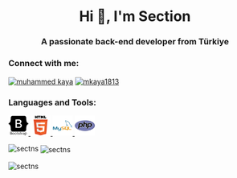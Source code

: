 <h1 align="center">Hi 👋, I'm Section</h1>
<h3 align="center">A passionate back-end developer from Türkiye</h3>

<h3 align="left">Connect with me:</h3>
<p align="left">
<a href="https://linkedin.com/in/muhammed kaya" target="blank"><img align="center" src="https://raw.githubusercontent.com/rahuldkjain/github-profile-readme-generator/master/src/images/icons/Social/linked-in-alt.svg" alt="muhammed kaya" height="30" width="40" /></a>
<a href="https://instagram.com/mkaya1813" target="blank"><img align="center" src="https://raw.githubusercontent.com/rahuldkjain/github-profile-readme-generator/master/src/images/icons/Social/instagram.svg" alt="mkaya1813" height="30" width="40" /></a>
</p>

<h3 align="left">Languages and Tools:</h3>
<p align="left"> <a href="https://getbootstrap.com" target="_blank" rel="noreferrer"> <img src="https://raw.githubusercontent.com/devicons/devicon/master/icons/bootstrap/bootstrap-plain-wordmark.svg" alt="bootstrap" width="40" height="40"/> </a> <a href="https://www.w3.org/html/" target="_blank" rel="noreferrer"> <img src="https://raw.githubusercontent.com/devicons/devicon/master/icons/html5/html5-original-wordmark.svg" alt="html5" width="40" height="40"/> </a> <a href="https://www.mysql.com/" target="_blank" rel="noreferrer"> <img src="https://raw.githubusercontent.com/devicons/devicon/master/icons/mysql/mysql-original-wordmark.svg" alt="mysql" width="40" height="40"/> </a> <a href="https://www.php.net" target="_blank" rel="noreferrer"> <img src="https://raw.githubusercontent.com/devicons/devicon/master/icons/php/php-original.svg" alt="php" width="40" height="40"/> </a> </p>

<p><img align="left" src="https://github-readme-stats.vercel.app/api/top-langs?username=sectns&show_icons=true&locale=en&layout=compact" alt="sectns" /></p>

<p>&nbsp;<img align="center" src="https://github-readme-stats.vercel.app/api?username=sectns&show_icons=true&locale=en" alt="sectns" /></p>

<p><img align="center" src="https://github-readme-streak-stats.herokuapp.com/?user=sectns&" alt="sectns" /></p>
